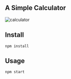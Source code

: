 ## A Simple Calculator

![calculator](https://user-images.githubusercontent.com/36986708/56849435-72de7000-68f4-11e9-8da9-ea71a0fee0c1.gif)


Install
---

`npm install`



Usage
---

`npm start`
